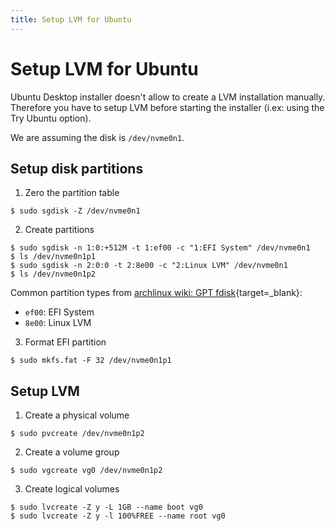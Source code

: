 ```yaml
---
title: Setup LVM for Ubuntu
---
```


# Setup LVM for Ubuntu

Ubuntu Desktop installer doesn't allow to create a LVM installation manually.
Therefore you have to setup LVM before starting the installer (i.ex: using the Try Ubuntu option).

We are assuming the disk is `/dev/nvme0n1`.

## Setup disk partitions

1) Zero the partition table
```shell
$ sudo sgdisk -Z /dev/nvme0n1
```

2) Create partitions

```shell
$ sudo sgdisk -n 1:0:+512M -t 1:ef00 -c "1:EFI System" /dev/nvme0n1
$ ls /dev/nvme0n1p1
$ sudo sgdisk -n 2:0:0 -t 2:8e00 -c "2:Linux LVM" /dev/nvme0n1
$ ls /dev/nvme0n1p2
```

Common partition types from [archlinux wiki: GPT fdisk](https://wiki.archlinux.org/title/GPT_fdisk#Partition_type){target=_blank}:

* `ef00`: EFI System
* `8e00`: Linux LVM

3) Format EFI partition

```shell
$ sudo mkfs.fat -F 32 /dev/nvme0n1p1
```

## Setup LVM

1) Create a physical volume

```shell
$ sudo pvcreate /dev/nvme0n1p2
```

2) Create a volume group

```shell
$ sudo vgcreate vg0 /dev/nvme0n1p2
```

3) Create logical volumes

```shell
$ sudo lvcreate -Z y -L 1GB --name boot vg0
$ sudo lvcreate -Z y -l 100%FREE --name root vg0
```
